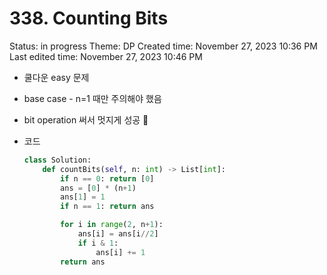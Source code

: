 # 338. Counting Bits

Status: in progress
Theme: DP
Created time: November 27, 2023 10:36 PM
Last edited time: November 27, 2023 10:46 PM

- 쿨다운 easy 문제
- base case - n=1 때만 주의해야 했음
- bit operation 써서 멋지게 성공 🪇
- 코드
    
    ```python
    class Solution:
        def countBits(self, n: int) -> List[int]:
            if n == 0: return [0]
            ans = [0] * (n+1)
            ans[1] = 1
            if n == 1: return ans 
    
            for i in range(2, n+1):
                ans[i] = ans[i//2]
                if i & 1:
                    ans[i] += 1 
            return ans
    ```